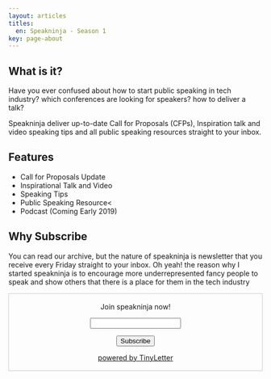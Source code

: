 ```yaml
---
layout: articles
titles:
  en: Speakninja - Season 1
key: page-about
---
```


## What is it?

Have you ever confused about how to start public speaking in tech industry? which conferences are looking for speakers? how to deliver a talk?

Speakninja deliver up-to-date Call for Proposals (CFPs), Inspiration talk and video speaking tips and all public speaking resources straight to your inbox.

## Features

  - Call for Proposals Update
  - Inspirational Talk and Video
  - Speaking Tips
  - Public Speaking Resource<
  - Podcast (Coming Early 2019)


## Why Subscribe

You can read our archive, but the nature of speakninja is newsletter that you receive every Friday straight to your inbox. Oh yeah! the reason why I started speakninja is to encourage more underrepresented fancy people to speak and show others that there is a place for them in the tech industry

<form style="border:1px solid #ccc;padding:3px;text-align:center;" action="https://tinyletter.com/speakninja" method="post" target="popupwindow" onsubmit="window.open('https://tinyletter.com/speakninja', 'popupwindow', 'scrollbars=yes,width=800,height=600');return true"><p><label for="tlemail">Join speakninja now!</label></p><p><input type="text" style="width:180px" name="email" id="tlemail" /></p><input type="hidden" value="1" name="embed"/><input type="submit" value="Subscribe" /><p><a href="https://tinyletter.com/speakninja" target="_blank">powered by TinyLetter</a></p></form>
         